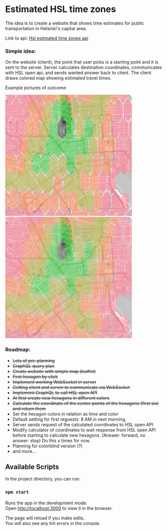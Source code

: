 # Estimated HSL time zones

The idea is to create a website that shows time estimates for public transportation in  Helsinki's capital area.

Link to api: [Hsl estimated time zones api](https://github.com/HeidiJoensuu/hsl_estimated_timezones_api)

### Simple idea: 


On the website (client), the point that user picks is a starting point and it is sent to the server. Server calculates destination coordinates, communicates with HSL open api, and sends wanted answer back to client. The client draws colored map showing estimated travel times.

Example pictures of outcome: 

![The idea1](./public/examplePicture1.png)
![The idea2](./public/examplePicture2.png)


### Roadmap:

- ~~Lots of pre-planning~~
- ~~GraphQL query plan~~
- ~~Create website with simple map (leaflet)~~
- ~~First hexagon by click~~
- ~~Implement working WebSocket in server~~
- ~~Getting client and server to communicate via WebSocket~~
- ~~Implement GraphQL to call HSL open API~~
- ~~At first create new hexagons in different colors~~
- ~~Calculate the coordinate of the center points of the hexagons (first six) and return them~~
- Set the hexagon colors in relation as time and color
- Default setting for first reguests: 8 AM in next morning.
- Server sends request of the calculated coordinates to HSL open API
- Modify calculator of coordinates to wait response from HSL open API before starting to calculate new hexagons. (Answer: forward, no answer: stop) Do this x times for now.
- Planning for colorblind version (?)
- and more...




## Available Scripts

In the project directory, you can run:

### `npm start`

Runs the app in the development mode.\
Open [http://localhost:3000](http://localhost:3000) to view it in the browser.

The page will reload if you make edits.\
You will also see any lint errors in the console.

